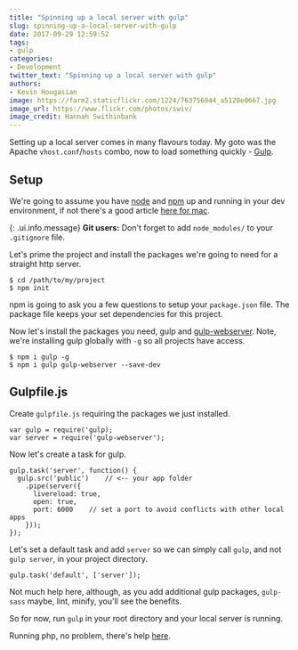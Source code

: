 ```yaml
---
title: "Spinning up a local server with gulp"
slug: spinning-up-a-local-server-with-gulp
date: 2017-09-29 12:59:52
tags:
- gulp
categories:
- Development
twitter_text: "Spinning up a local server with gulp"
authors: 
- Kevin Hougasian
image: https://farm2.staticflickr.com/1224/763756944_a5120e0667.jpg
image_url: https://www.flickr.com/photos/swiv/
image_credit: Hannah Swithinbank
---
```


Setting up a local server comes in many flavours today. My goto was the Apache `vhost.conf`/`hosts` combo, now to load something quickly - [Gulp](http://gulpjs.com/).

## Setup

We're going to assume you have [node](https://nodejs.org/) and [npm](https://www.npmjs.com/) up and running in your dev environment, if not there's a good article [here for mac](http://blog.teamtreehouse.com/install-node-js-npm-mac).

[comment]: # (appending {: .ui.teal.message } adds semantic-ui message styling)

{: .ui.info.message}
**Git users:** Don't forget to add `node_modules/` to your `.gitignore` file.

Let's prime the project and install the packages we're going to need for a straight http server.

```
$ cd /path/to/my/project
$ npm init
```
npm is going to ask you a few questions to setup your `package.json` file. The package file keeps your set dependencies for this project.

Now let's install the packages you need, gulp and [gulp-webserver](https://www.npmjs.com/package/gulp-webserver). Note, we're installing gulp globally with `-g` so all projects have access.

```
$ npm i gulp -g
$ npm i gulp gulp-webserver --save-dev

```

## Gulpfile.js

Create `gulpfile.js` requiring the packages we just installed.

```
var gulp = require('gulp);
var server = require('gulp-webserver');
```

Now let's create a task for gulp.

```
gulp.task('server', function() {
  gulp.src('public')	// <-- your app folder
    .pipe(server({
      livereload: true,
      open: true,
      port: 6000	// set a port to avoid conflicts with other local apps
    }));
});
```

Let's set a default task and add `server` so we can simply call `gulp`, and not `gulp server`, in your project directory.

```
gulp.task('default', ['server']);
```

Not much help here, although, as you add additional gulp packages, `gulp-sass` maybe, lint, minify, you'll see the benefits.

So for now, run `gulp` in your root directory and your local server is running.

Running php, no problem, there's help [here](https://www.npmjs.com/package/gulp-connect-php).
